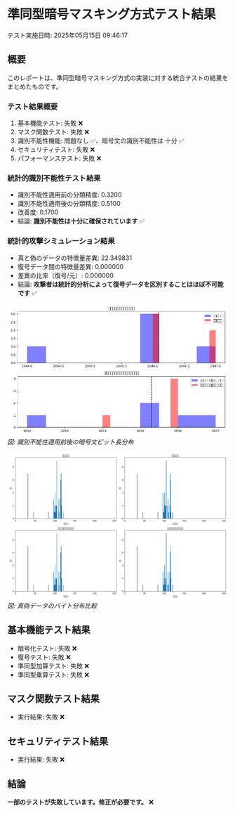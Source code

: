 # 準同型暗号マスキング方式テスト結果
テスト実施日時: 2025年05月15日 09:46:17
## 概要
このレポートは、準同型暗号マスキング方式の実装に対する統合テストの結果をまとめたものです。
### テスト結果概要
1. 基本機能テスト: 失敗 ❌
2. マスク関数テスト: 失敗 ❌
3. 識別不能性機能: 問題なし ✅、暗号文の識別不能性は 十分 ✅
4. セキュリティテスト: 失敗 ❌
5. パフォーマンステスト: 失敗 ❌

### 統計的識別不能性テスト結果
- 識別不能性適用前の分類精度: 0.3200
- 識別不能性適用後の分類精度: 0.5100
- 改善度: 0.1700
- 結論: **識別不能性は十分に確保されています** ✅

### 統計的攻撃シミュレーション結果
- 真と偽のデータの特徴量差異: 22.349831
- 復号データ間の特徴量差異: 0.000000
- 差異の比率（復号/元）: 0.000000
- 結論: **攻撃者は統計的分析によって復号データを区別することはほぼ不可能です** ✅

![識別不能性テスト結果](https://github.com/pacific-system/secret-sharing-demos-20250510/blob/main/test_output/indistinguishable_test/indistinguishability_test_20250515-094614.png?raw=true)
*図: 識別不能性適用前後の暗号文ビット長分布*

![バイト分布](https://github.com/pacific-system/secret-sharing-demos-20250510/blob/main/test_output/indistinguishable_test/indistinguishable_byte_distribution_20250515-094614.png?raw=true)
*図: 真偽データのバイト分布比較*

## 基本機能テスト結果
- 暗号化テスト: 失敗 ❌
- 復号テスト: 失敗 ❌
- 準同型加算テスト: 失敗 ❌
- 準同型乗算テスト: 失敗 ❌

## マスク関数テスト結果
- 実行結果: 失敗 ❌

## セキュリティテスト結果
- 実行結果: 失敗 ❌

## 結論
**一部のテストが失敗しています。修正が必要です。** ❌
